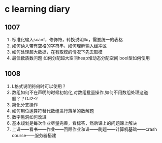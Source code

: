 # c learning diary

## 1007 

1. 标准化输入scanf，修饰符，转换说明llu，需要统一的表格
2. 如何读入带有空格的字符串，如何理解输入缓冲区
3. 如何处理超大数据，在有取模的情况下先去取模
4. 最佳数质数问题 如何分配超大空间heap堆动态分配空间 bool型如何使用

## 1008

1. L格式说明符何时可以使用？
2. 数组如何不在声明的时候初始化,对数组批量操作,如何不用数组处理这道题？？OJ2-2
3. 简化分支操作
4. 如何用位运算符替代数组进行落单的数解题
5. 数字黑洞如何改进
6. 基本规划是每次作业尽量完善，看标答，然后课上的问题课上解决
7. 上课——看书——作业——回顾作业和课——刷题——计算机基础——crash course——服务器搭建